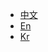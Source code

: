 * [中文](/ZH/Unity3D/summary.md)
* [En](/EN/Unity3D/2.1.0/summary.md)
* [Kr](/KR/Unity3D/2.1.0/summary.md)

